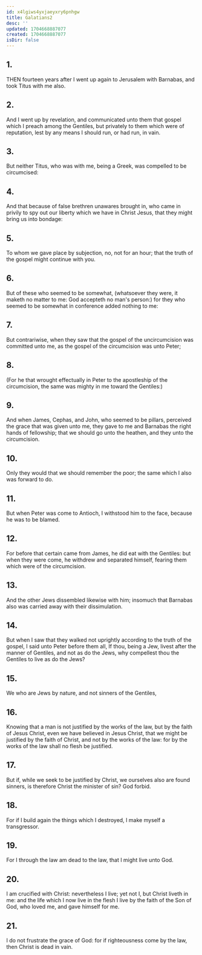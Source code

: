 ```yaml
---
id: x4lgiws4yxjaeyxry6pnhgw
title: Galatians2
desc: ''
updated: 1704668887077
created: 1704668887077
isDir: false
---
```

## 1.
THEN fourteen years after I went up again to Jerusalem with Barnabas, and took Titus with me also.
## 2.
And I went up by revelation, and communicated unto them that gospel which I preach among the Gentiles, but privately to them which were of reputation, lest by any means I should run, or had run, in vain.
## 3.
But neither Titus, who was with me, being a Greek, was compelled to be circumcised:
## 4.
And that because of false brethren unawares brought in, who came in privily to spy out our liberty which we have in Christ Jesus, that they might bring us into bondage:
## 5.
To whom we gave place by subjection, no, not for an hour; that the truth of the gospel might continue with you.
## 6.
But of these who seemed to be somewhat, (whatsoever they were, it maketh no matter to me: God accepteth no man's person:) for they who seemed to be somewhat in conference added nothing to me:
## 7.
But contrariwise, when they saw that the gospel of the uncircumcision was committed unto me, as the gospel of the circumcision was unto Peter;
## 8.
(For he that wrought effectually in Peter to the apostleship of the circumcision, the same was mighty in me toward the Gentiles:)
## 9.
And when James, Cephas, and John, who seemed to be pillars, perceived the grace that was given unto me, they gave to me and Barnabas the right hands of fellowship; that we should go unto the heathen, and they unto the circumcision.
## 10.
Only they would that we should remember the poor; the same which I also was forward to do.
## 11.
But when Peter was come to Antioch, I withstood him to the face, because he was to be blamed.
## 12.
For before that certain came from James, he did eat with the Gentiles: but when they were come, he withdrew and separated himself, fearing them which were of the circumcision.
## 13.
And the other Jews dissembled likewise with him; insomuch that Barnabas also was carried away with their dissimulation.
## 14.
But when I saw that they walked not uprightly according to the truth of the gospel, I said unto Peter before them all, If thou, being a Jew, livest after the manner of Gentiles, and not as do the Jews, why compellest thou the Gentiles to live as do the Jews?
## 15.
We who are Jews by nature, and not sinners of the Gentiles,
## 16.
Knowing that a man is not justified by the works of the law, but by the faith of Jesus Christ, even we have believed in Jesus Christ, that we might be justified by the faith of Christ, and not by the works of the law: for by the works of the law shall no flesh be justified.
## 17.
But if, while we seek to be justified by Christ, we ourselves also are found sinners, is therefore Christ the minister of sin? God forbid.
## 18.
For if I build again the things which I destroyed, I make myself a transgressor.
## 19.
For I through the law am dead to the law, that I might live unto God.
## 20.
I am crucified with Christ: nevertheless I live; yet not I, but Christ liveth in me: and the life which I now live in the flesh I live by the faith of the Son of God, who loved me, and gave himself for me.
## 21.
I do not frustrate the grace of God: for if righteousness come by the law, then Christ is dead in vain.
